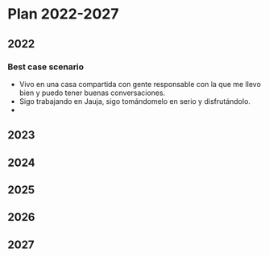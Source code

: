 # Plan 2022-2027
## 2022
### Best case scenario
- Vivo en una casa compartida con gente responsable con la que me llevo bien y puedo tener buenas conversaciones.
- Sigo trabajando en Jauja, sigo tomándomelo en serio y disfrutándolo.
- 

## 2023
## 2024
## 2025
## 2026
## 2027
